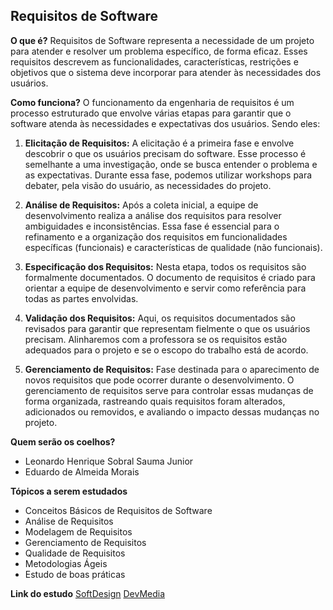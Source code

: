 ## Requisitos de Software

**O que é?**
Requisitos de Software representa a necessidade de um projeto para atender e resolver um problema específico, de forma eficaz. Esses requisitos descrevem as funcionalidades, características, restrições e objetivos que o sistema deve incorporar para atender às necessidades dos usuários.

**Como funciona?**
O funcionamento da engenharia de requisitos é um processo estruturado que envolve várias etapas para garantir que o software atenda às necessidades e expectativas dos usuários. Sendo eles: 

1. **Elicitação de Requisitos:**
A elicitação é a primeira fase e envolve descobrir o que os usuários precisam do software. Esse processo é semelhante a uma investigação, onde se busca entender o problema e as expectativas. Durante essa fase, podemos utilizar workshops para debater, pela visão do usuário, as necessidades do projeto.

2. **Análise de Requisitos:**
Após a coleta inicial, a equipe de desenvolvimento realiza a análise dos requisitos para resolver ambiguidades e inconsistências. Essa fase é essencial para o refinamento e a organização dos requisitos em funcionalidades específicas (funcionais) e características de qualidade (não funcionais).

3. **Especificação dos Requisitos:**
Nesta etapa, todos os requisitos são formalmente documentados. O documento de requisitos é criado para orientar a equipe de desenvolvimento e servir como referência para todas as partes envolvidas.

4. **Validação dos Requisitos:**
Aqui, os requisitos documentados são revisados para garantir que representam fielmente o que os usuários precisam. Alinharemos com a professora se os requisitos estão adequados para o projeto e se o escopo do trabalho está de acordo.

5. **Gerenciamento de Requisitos:**
Fase destinada para o aparecimento de novos requisitos que pode ocorrer durante o desenvolvimento. O gerenciamento de requisitos serve para controlar essas mudanças de forma organizada, rastreando quais requisitos foram alterados, adicionados ou removidos, e avaliando o impacto dessas mudanças no projeto.

**Quem serão os coelhos?**

- Leonardo Henrique Sobral Sauma Junior
- Eduardo de Almeida Morais

**Tópicos a serem estudados**

- Conceitos Básicos de Requisitos de Software
- Análise de Requisitos
- Modelagem de Requisitos
- Gerenciamento de Requisitos
- Qualidade de Requisitos
- Metodologias Ágeis
- Estudo de boas práticas

**Link do estudo**
[SoftDesign](https://softdesign.com.br/blog/requisitos-de-software-funcionais-e-nao-funcionais/#:~:text=Requisitos%20de%20software%20s%C3%A3o%20especifica%C3%A7%C3%B5es,e%20aos%20objetivos%20do%20neg%C3%B3cio.)
[DevMedia](https://www.devmedia.com.br/introducao-a-requisitos-de-software/29580)

